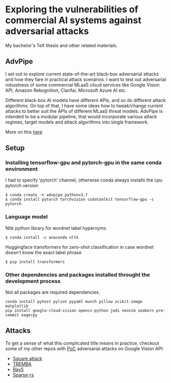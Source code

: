 # Exploring the vulnerabilities of commercial AI systems against adversarial attacks
My bachelor's TeX thesis and other related materials.

## AdvPipe
I set out to explore current state-of-the-art black-box adversarial attacks and how they fare in practical attack scenarios. I want to test out adversarial robustness of some commercial MLaaS cloud services like Google Vision API, Amazon Rekognition, Clarifai, Microsoft Azure AI etc.

Different black-box AI models have different APIs, and so do different attack algorithms. On top of that, I have some ideas how to tweak/change current attacks to better suit the APIs of different MLaaS threat models. AdvPipe is intended to be a modular pipeline, that would incorporate various attack regimes, target models and attack algorithms into single framework.

More on this [here](adv-pipe.md)


## Setup

### Installing tensorflow-gpu and pytorch-gpu in the same conda environment
I had to specify 'pytorch' channel, otherwise conda always installs the cpu pytorch version 
```
$ conda create -n advpipe python=3.7 
$ conda install pytorch torchvision cudatoolkit tensorflow-gpu -c pytorch
```

### Language model
Nltk python library for wordnet label hypernyms

```
$ conda install -c anaconda nltk 
```

Huggingface transformers for zero-shot classification in case wordnet doesn't know the exact label phrase

```
$ pip install transformers  
```

### Other dependencies and packages installed throught the development process
Not all packages are required dependencies.
```
conda install pytest pylint pyyaml munch pillow scikit-image matplotlib 
pip install google-cloud-vision opencv-python jedi neovim seaborn pre-commit eagerpy
```



## Attacks

To get a sense of what this complicated title means in practice, checkout some of my other repos with [PoC](https://en.wikipedia.org/wiki/Proof_of_concept) adversarial attacks on Google Vision API:
- [Square attack](https://github.com/kubic71/square-attack)
- [TREMBA](https://github.com/kubic71/TREMBA)
- [RayS](https://github.com/kubic71/RayS)
- [Sparse-rs](https://github.com/kubic71/sparse-rs)


